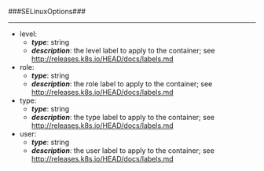 ###SELinuxOptions###

---
* level: 
  * **_type_**: string
  * **_description_**: the level label to apply to the container; see http://releases.k8s.io/HEAD/docs/labels.md
* role: 
  * **_type_**: string
  * **_description_**: the role label to apply to the container; see http://releases.k8s.io/HEAD/docs/labels.md
* type: 
  * **_type_**: string
  * **_description_**: the type label to apply to the container; see http://releases.k8s.io/HEAD/docs/labels.md
* user: 
  * **_type_**: string
  * **_description_**: the user label to apply to the container; see http://releases.k8s.io/HEAD/docs/labels.md
